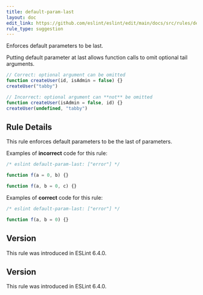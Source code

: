 ```yaml
---
title: default-param-last
layout: doc
edit_link: https://github.com/eslint/eslint/edit/main/docs/src/rules/default-param-last.md
rule_type: suggestion
---
```


Enforces default parameters to be last.

Putting default parameter at last allows function calls to omit optional tail arguments.

```js
// Correct: optional argument can be omitted
function createUser(id, isAdmin = false) {}
createUser("tabby")

// Incorrect: optional argument can **not** be omitted
function createUser(isAdmin = false, id) {}
createUser(undefined, "tabby")
```

## Rule Details

This rule enforces default parameters to be the last of parameters.

Examples of **incorrect** code for this rule:

```js
/* eslint default-param-last: ["error"] */

function f(a = 0, b) {}

function f(a, b = 0, c) {}
```

Examples of **correct** code for this rule:

```js
/* eslint default-param-last: ["error"] */

function f(a, b = 0) {}
```

## Version

This rule was introduced in ESLint 6.4.0.

## Version

This rule was introduced in ESLint 6.4.0.
